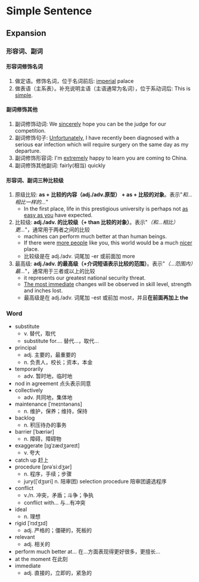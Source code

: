 # Simple Sentence

## Expansion

### 形容词、副词

#### 形容词修饰名词

1. 做定语。修饰名词，位于名词前后: <ins>imperial</ins> palace
2. 做表语（主系表）。补充说明主语（主语通常为名词），位于系动词后: This is <ins>simple</ins>.

#### 副词修饰其他

1. 副词修饰动词: We <ins>sincerely</ins> hope you can be the judge for our competition.
2. 副词修饰句子: <ins>Unfortunately</ins>, I have recently been diagnosed with a serious ear infection which will require surgery on the same day as my departure.
3. 副词修饰形容词: I'm <ins>extremely</ins> happy to learn you are coming to China.
4. 副词修饰其他副词: fairly(相当) quickly

#### 形容词、副词三种比较级

1. 原级比较: **as + 比较的内容（adj./adv.原型） + as + 比较的对象**。表示"*和...相比一样的...*"
    - In the first place, life in this prestigious university is perhaps not <ins>as easy as you</ins> have expected.
2. 比较级: **adj./adv. 的比较级（+ than 比较的对象）**。表示"*（和...相比）更...*"，通常用于两者之间的比较
    - machines can perform much better at than human beings.
    - If there were <ins>more people</ins> like you, this world would be a much <ins>nicer</ins> place.
    - 比较级是在 adj./adv. 词尾加 -er 或前面加 more
3. 最高级: **adj./adv. 的最高级（+介词短语表示比较的范围）**。表示"*（...范围内）最...*"，通常用于三者或以上的比较
    - it represents our greatest national security threat.
    - <ins>The most immediate</ins> changes will be observed in skill level, strength and inches lost.
    - 最高级是在 adj./adv. 词尾加 -est 或前加 most，并且**在前面再加上 the**

### Word

- substitute
    - v. 替代，取代
    - substitute for.... 替代...，取代...
- principal
    - adj. 主要的，最重要的 
    - n. 负责人，校长；资本，本金
- temporarily
    - adv. 暂时地，临时地
- nod in agreement 点头表示同意
- collectively
    - adv. 共同地，集体地
- maintenance [ˈmeɪntənəns]
    - n. 维护，保养；维持，保持
- backlog
    - n. 积压待办的事务
- barrier [ˈbæriər]
    - n. 障碍，障碍物
- exaggerate [ɪɡˈzædʒəreɪt]
    - v. 夸大
- catch up 赶上
- procedure [prəˈsiːdʒər]
    - n. 程序，手续；步骤
    - jury([ˈdʒʊri] n. 陪审团) selection procedure 陪审团遴选程序
- conflict
    - v./n. 冲突，矛盾；斗争；争执
    - conflict with... 与...有冲突
- ideal
    - n. 理想
- rigid [ˈrɪdʒɪd]
    - adj. 严格的；僵硬的，死板的
- relevant
    - adj. 相关的
- perform much better at... 在...方面表现得更好很多，更擅长...
- at the moment 在此刻
- immediate
    - adj. 直接的，立即的，紧急的
